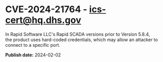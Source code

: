 # CVE-2024-21764 - ics-cert@hq.dhs.gov

In Rapid Software LLC's Rapid SCADA versions prior to Version 5.8.4, the product uses hard-coded credentials, which may allow an attacker to connect to a specific port.


**Publish date:** 2024-02-02
